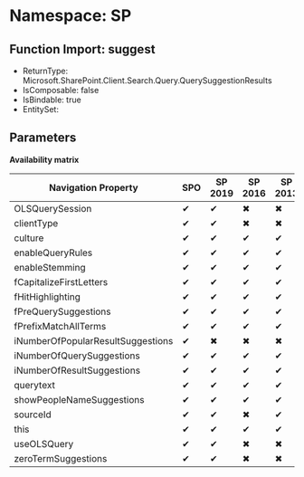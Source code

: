 # Namespace: SP

## Function Import: suggest

- ReturnType: Microsoft.SharePoint.Client.Search.Query.QuerySuggestionResults
- IsComposable: false
- IsBindable: true
- EntitySet: 

## Parameters

**Availability matrix**

Navigation Property | SPO | SP 2019 | SP 2016 | SP 2013
----------|-----|---------|---------|--------
OLSQuerySession | ✔ | ✔ | ✖ | ✖
clientType | ✔ | ✔ | ✖ | ✖
culture | ✔ | ✔ | ✔ | ✔
enableQueryRules | ✔ | ✔ | ✔ | ✔
enableStemming | ✔ | ✔ | ✔ | ✔
fCapitalizeFirstLetters | ✔ | ✔ | ✔ | ✔
fHitHighlighting | ✔ | ✔ | ✔ | ✔
fPreQuerySuggestions | ✔ | ✔ | ✔ | ✔
fPrefixMatchAllTerms | ✔ | ✔ | ✔ | ✔
iNumberOfPopularResultSuggestions | ✔ | ✖ | ✖ | ✖
iNumberOfQuerySuggestions | ✔ | ✔ | ✔ | ✔
iNumberOfResultSuggestions | ✔ | ✔ | ✔ | ✔
querytext | ✔ | ✔ | ✔ | ✔
showPeopleNameSuggestions | ✔ | ✔ | ✔ | ✔
sourceId | ✔ | ✔ | ✖ | ✔
this | ✔ | ✔ | ✔ | ✔
useOLSQuery | ✔ | ✔ | ✖ | ✖
zeroTermSuggestions | ✔ | ✔ | ✖ | ✖
